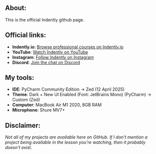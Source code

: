 ## About:
This is the official Indently github page.


## Official links:
- **Indently.io**: [Browse professional courses on Indently.io](https://indently.io)
- **YouTube**: [Watch Indently on YouTube](https://www.youtube.com/@Indently)
- **Instagram**: [Follow Indently on Instagram](https://www.instagram.com/indentlyreels/)
- **Discord**: [Join the chat on Discord](https://discord.com/invite/FRwxrAKw9Z)


## My tools:
- **IDE**: PyCharm Community Edition -> Zed (12 April 2025)
- **Theme**: Dark + New UI Enabled (Font: JetBrains Mono) (PyCharm) -> Custom (Zed)
- **Computer**: MacBook Air M1 2020, 8GB RAM
- **Microphone**: Shure MV7+
  

## Disclaimer:
_Not all of my projects are available here on GitHub. If I don't mention a project being available in the lesson you're watching, then it probably doesn't exist._

